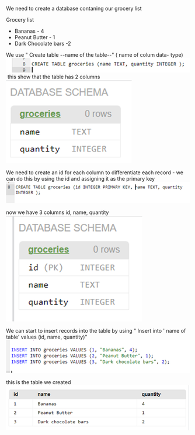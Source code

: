 We need to create a database contaning our grocery list

Grocery list
- Bananas - 4
-  Peanut Butter - 1
-  Dark Chocolate bars  -2 

We use " Create table  --name of the table--" ( name of colum  data- type)
![](src/1.png)
![]()
this show that the table has 2 columns
![](src/3.png)


We need to create an id for each column to differentiate each record - we can do this by using the id and assigning it as the primary key
![](src/4.png)

now we have 3 columns  id, name, quantity
![](src/5.png)


We can start to insert records into the table by using
" Insert into  ' name of table'  values (id, name, quantity)"
![](src/6.png)

this is the table we created
![](src/9.png)

